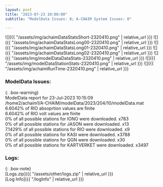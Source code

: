```yaml
---
layout: post
title: "2023-07-23 10:00:00"
subtitle: "ModelData Issues: 8; A-CHAIM System Issues: 0"

---
```


![]({{ "/assets/img/achaimDataStatsShort-2320410.png" | relative_url }})
![]({{ "/assets/img/achaimDataStatsLong00-2320410.png" | relative_url }})
![]({{ "/assets/img/achaimDataStatsLong01-2320410.png" | relative_url }})
![]({{ "/assets/img/achaimDataStatsLong02-2320410.png" | relative_url }})
![]({{ "/assets/img/modelDataDataStats-2320410.png" | relative_url }})
![]({{ "/assets/img/modelDataStationStats-2320410.png" | relative_url }})
![]({{ "/assets/img/achaimRunTime-2320410.png" | relative_url }})


### ModelData Issues:  
  
{: .box-warning}  
 ModelData report for 23-Jul-2023 10:15:09   
 /home2/achaim1/A-CHAIM/modelData/2023/204/10/modelData.mat   
 6.6042% of RIO absoprtion values are finite   
 6.6042% of RIO volt values are finite   
 0% of all possible stations for IONO were downloaded. x783   
 0% of all possible stations for JASON were downloaded. x13   
 7.1429% of all possible stations for RIO were downloaded. x9   
 0% of all possible stations for KASI were downloaded. x3788   
 0% of all possible stations for QGN were downloaded. x30   
 0% of all possible stations for KARTVERKET were downloaded. x3497   
  


### Logs:  
  
{: .box-note}  
[Logs.zip]({{ "/assets/other/logs.zip" | relative_url }})  
[Log Info]({{ "/logInfo" | relative_url }})  
